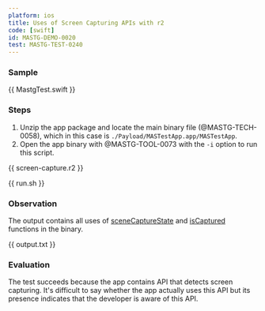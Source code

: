 ```yaml
---
platform: ios
title: Uses of Screen Capturing APIs with r2
code: [swift]
id: MASTG-DEMO-0020
test: MASTG-TEST-0240
---
```


### Sample

{{ MastgTest.swift }}

### Steps

1. Unzip the app package and locate the main binary file (@MASTG-TECH-0058), which in this case is `./Payload/MASTestApp.app/MASTestApp`.
2. Open the app binary with @MASTG-TOOL-0073 with the `-i` option to run this script.

{{ screen-capture.r2 }}

{{ run.sh }}

### Observation

The output contains all uses of [sceneCaptureState](https://developer.apple.com/documentation/uikit/uitraitcollection/scenecapturestate) and [isCaptured](https://developer.apple.com/documentation/uikit/uiscreen/iscaptured) functions in the binary.

{{ output.txt }}

### Evaluation

The test succeeds because the app contains API that detects screen capturing. It's difficult to say whether the app actually uses this API but its presence indicates that the developer is aware of this API.
